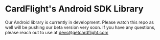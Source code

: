 CardFlight's Android SDK Library
================================
Our Android library is currently in development. Please watch this repo as well will be pushing our beta version very soon.
If you have any questions, please reach out to use at devs@getcardflight.com
